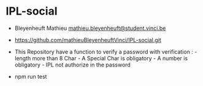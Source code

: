 # IPL-social

- Bleyenheuft Mathieu mathieu.bleyenheuft@student.vinci.be

- https://github.com/mathieuBleyenheuftVinci/IPL-social.git

- This Repository have a function to verify a password with verification :  - length more than 8 Char
                                                                            - A Special Char is obligatory
                                                                            - A number is obligatory
                                                                            - IPL not authorize in the password


- npm run test

